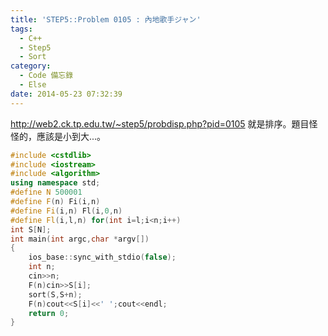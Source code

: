 ```yaml
---
title: 'STEP5::Problem 0105 : 內地歌手ジャン'
tags:
  - C++
  - Step5
  - Sort
category:
  - Code 備忘錄
  - Else
date: 2014-05-23 07:32:39
---
```


http://web2.ck.tp.edu.tw/~step5/probdisp.php?pid=0105
就是排序。題目怪怪的，應該是小到大...。

<!--more-->



``` c++
#include <cstdlib>
#include <iostream>
#include <algorithm>
using namespace std;
#define N 500001
#define F(n) Fi(i,n)
#define Fi(i,n) Fl(i,0,n)
#define Fl(i,l,n) for(int i=l;i<n;i++)
int S[N];
int main(int argc,char *argv[])
{
    ios_base::sync_with_stdio(false);
    int n;
    cin>>n;
    F(n)cin>>S[i];
    sort(S,S+n);
    F(n)cout<<S[i]<<' ';cout<<endl;
    return 0;
}
```